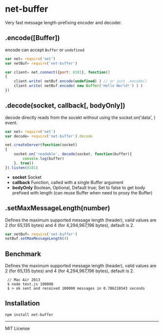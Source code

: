 # net-buffer
Very fast message length-prefixing encoder and decoder.

## .encode([Buffer])
encode can accept `Buffer` or `undefined`

```js
var net= require('net')
var netBuf= require('net-buffer')

var client= net.connect({port: 8181}, function()
{
    client.write( netBuf.encode(undefined) ) // or just .encode()
    client.write( netBuf.encode( new Buffer('Hello World!') ) )
})
```

## .decode(socket, callback[, bodyOnly])
decode directly reads from the socekt without using the socket.on('data', ) event.
```js
var net= require('net')
var decode= require('net-buffer').decode

net.createServer(function(socket)
{
	socket.on('readable', decode(socket, function(buffer){
	    console.log(buffer)
	}, true))
}).listen(8181)
```
* __socket__ Socket
* __callback__ Function, called with a single Buffer argument
* __bodyOnly__ Boolean, Optional, Default true; Set to false to get body prefixed with length (can reuse Buffer when need to proxy the Buffer)


## .setMaxMessageLength(number)
Defines the maximum supported message length (header), valid values are 2 (for 65,135 bytes) and 4 (for 4,294,967,196 bytes), default is 2.
```js
var netBuf= require('net-buffer')
netBuf.setMaxMessageLength(4)
```
## Benchmark
Defines the maximum supported message length (header), valid values are 2 (for 65,135 bytes) and 4 (for 4,294,967,196 bytes), default is 2.
```shell
 // Mac Air 2013
 $ node test.js 100000
 $ > ok sent and received 100000 messages in 0.786218543 seconds
```


## Installation
```
npm install net-buffer
```
---
MIT License